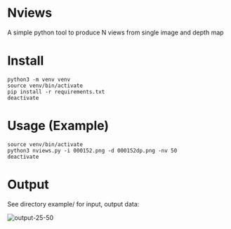 # Nviews
A simple python tool to produce N views from single image and depth map

# Install
	python3 -m venv venv
	source venv/bin/activate
	pip install -r requirements.txt 
	deactivate

# Usage (Example)
	source venv/bin/activate 
	python3 nviews.py -i 000152.png -d 000152dp.png -nv 50 
	deactivate

# Output
See directory example/ for input, output data:

![output-25-50](https://user-images.githubusercontent.com/84878752/209672713-07349566-4746-4daf-bb45-ff7106f1df5a.gif)
